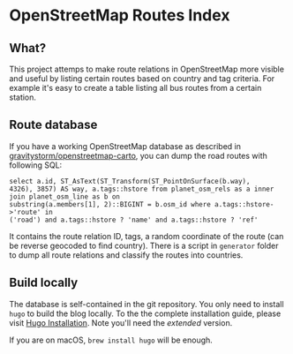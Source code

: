 # OpenStreetMap Routes Index

## What?

This project attemps to make route relations in OpenStreetMap more visible and
useful by listing certain routes based on country and tag criteria. For example
it's easy to create a table listing all bus routes from a certain station.

## Route database

If you have a working OpenStreetMap database as described in
[gravitystorm/openstreetmap-carto](https://github.com/gravitystorm/openstreetmap-carto),
you can dump the road routes with following SQL:

```
select a.id, ST_AsText(ST_Transform(ST_PointOnSurface(b.way),
4326), 3857) AS way, a.tags::hstore from planet_osm_rels as a inner join planet_osm_line as b on
substring(a.members[1], 2)::BIGINT = b.osm_id where a.tags::hstore->'route' in
('road') and a.tags::hstore ? 'name' and a.tags::hstore ? 'ref'
```

It contains the route relation ID, tags, a random coordinate of the route (can
be reverse geocoded to find country). There is a script in `generator` folder to
dump all route relations and classify the routes into countries.

## Build locally

The database is self-contained in the git repository. You only need to install
`hugo` to build the blog locally. To the the complete installation guide, please
visit [Hugo Installation](https://gohugo.io/installation/). Note you'll need the
*extended* version.

If you are on macOS, `brew install hugo` will be enough.
